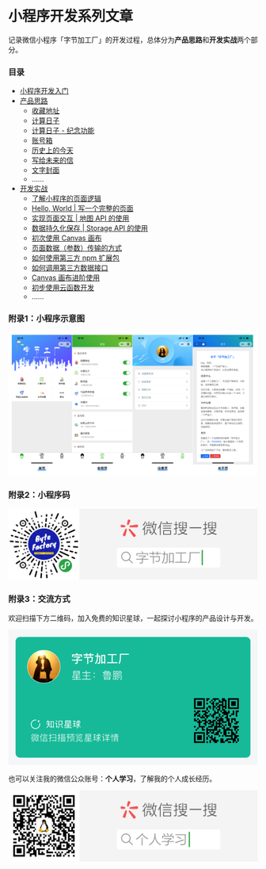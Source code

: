 # 小程序开发系列文章
记录微信小程序「字节加工厂」的开发过程，总体分为**产品思路**和**开发实战**两个部分。

### 目录
- [小程序开发入门](./first.md)
- [产品思路](./product/index.md)
    - [收藏地址](./product/01_tool-address.md)
    - [计算日子](./product/02_tool-days.md)
    - [计算日子 - 纪念功能](./product/03_tool-days2.md)
    - [账号箱](./product/04_tool-account.md)
    - [历史上的今天](./product/05_tool-history.md)
    - [写给未来的信](./product/06_tool-future.md)
    - [文字封面](./product/07_tool-wxcover.md)
    - ......
- [开发实战](./develop/index.md)
    - [了解小程序的页面逻辑](./develop/01_know-page.md)
    - [Hello, World | 写一个完整的页面](./develop/02_first-page.md)
    - [实现页面交互 | 地图 API 的使用](./develop/03_map-api-use.md)
    - [数据持久化保存 | Storage API 的使用](./develop/04_storage-use.md)
    - [初次使用 Canvas 画布](./develop/05_canvas-first-use.md)
    - [页面数据（参数）传输的方式](./develop/06_send_param_in_pages.md)
    - [如何使用第三方 npm 扩展包](./develop/07_use_npm_package.md)
    - [如何调用第三方数据接口](./develop/08_use_the_third_data.md)
    - [Canvas 画布进阶使用](./develop/canvas-advanced.md)
    - [初步使用云函数开发](./develop/cloud-develop.md)
    - ......

### 附录1：小程序示意图
![](./_image/2019-08-28-19-24-18.png)

### 附录2：小程序码
![](./_image/扫码_搜索联合传播样式-标准色版.png)

### 附录3：交流方式
欢迎扫描下方二维码，加入免费的知识星球，一起探讨小程序的产品设计与开发。

![](./_image/zsxq-byte-factory.jpg)

也可以关注我的微信公众账号：**个人学习**，了解我的个人成长经历。

![](./_image/wxqrcode_self.png)